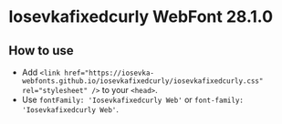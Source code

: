 # Iosevkafixedcurly WebFont 28.1.0

## How to use

- Add `<link href="https://iosevka-webfonts.github.io/iosevkafixedcurly/iosevkafixedcurly.css" rel="stylesheet" />` to your `<head>`.
- Use `fontFamily: 'Iosevkafixedcurly Web'` or `font-family: 'Iosevkafixedcurly Web'`.
